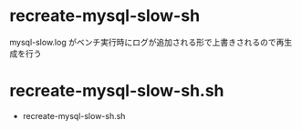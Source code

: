 # recreate-mysql-slow-sh
mysql-slow.log がベンチ実行時にログが追加される形で上書きされるので再生成を行う
# recreate-mysql-slow-sh.sh
* recreate-mysql-slow-sh.sh
